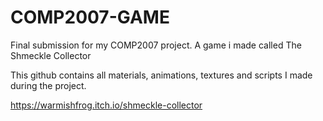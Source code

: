 # COMP2007-GAME
Final submission for my COMP2007 project. A game i made called The Shmeckle Collector

This github contains all materials, animations, textures and scripts I made during the project. 

https://warmishfrog.itch.io/shmeckle-collector
